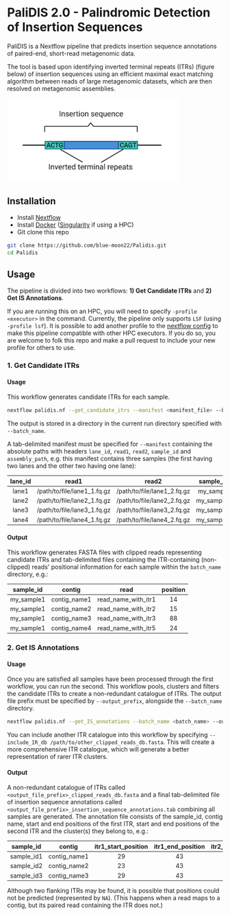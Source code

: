 # **PaliDIS 2.0** - **Pali**ndromic **D**etection of **I**nsertion **S**equences

PaliDIS is a Nextflow pipeline that predicts insertion sequence annotations of paired-end, short-read metagenomic data.

The tool is based upon identifying inverted terminal repeats (ITRs) (figure below) of insertion sequences using an efficient maximal exact matching algorithm between reads of large metagenomic datasets, which are then resolved on metagenomic assemblies.

<img src="img/insertion_sequence.png" alt="insertion sequence" width="400"/>

## Installation
- Install [Nextflow](https://www.nextflow.io/)
- Install [Docker](https://www.docker.com/) ([Singularity](https://sylabs.io/singularity/) if using a HPC)
- Git clone this repo
```bash
git clone https://github.com/blue-moon22/Palidis.git
cd Palidis
```

## Usage

The pipeline is divided into two workflows: **1) Get Candidate ITRs** and **2) Get IS Annotations**.

If you are running this on an HPC, you will need to specify `-profile <executor>` in the command. Currently, the pipeline only supports `LSF` (using `-profile lsf`). It is possible to add another profile to the [nextflow config](https://www.nextflow.io/docs/latest/config.html) to make this pipeline compatible with other HPC executors. If you do so, you are welcome to folk this repo and make a pull request to include your new profile for others to use.

### 1. Get Candidate ITRs
#### Usage
This workflow generates candidate ITRs for each sample.
```bash
nextflow palidis.nf --get_candidate_itrs --manifest <manifest_file> --batch_name <batch_name> -resume
```
The output is stored in a directory in the current run directory specified with `--batch_name`.

A tab-delimited manifest must be specified for `--manifest` containing the absolute paths with headers `lane_id`, `read1`, `read2`, `sample_id` and `assembly_path`, e.g. this manifest contains three samples (the first having two lanes and the other two having one lane):

lane_id | read1 | read2 | sample_id | assembly_path
:---: | :---: | :---: | :---: | :---:
lane1 | /path/to/file/lane1_1.fq.gz | /path/to/file/lane1_2.fq.gz | my_sample | /path/to/file/contigs.fasta
lane2 | /path/to/file/lane2_1.fq.gz | /path/to/file/lane2_2.fq.gz | my_sample1 | /path/to/file/my_sample1_contigs.fasta
lane3 | /path/to/file/lane3_1.fq.gz | /path/to/file/lane3_2.fq.gz | my_sample2 | /path/to/file/my_sample2_contigs.fasta
lane4 | /path/to/file/lane4_1.fq.gz | /path/to/file/lane4_2.fq.gz | my_sample3 | /path/to/file/my_sample3_contigs.fasta

#### Output
This workflow generates FASTA files with clipped reads representing candidate ITRs and tab-delimited files containing the ITR-containing (non-clipped) reads' positional information for each sample within the `batch_name` directory, e.g.:

sample_id | contig | read | position
:---: | :---: | :---: | :---:
my_sample1 | contig_name1 | read_name_with_itr1 | 14
my_sample1 | contig_name2 | read_name_with_itr2 | 15
my_sample1 | contig_name3 | read_name_with_itr3 | 88
my_sample1 | contig_name4 | read_name_with_itr5 | 24


### 2. Get IS Annotations
#### Usage
Once you are satisfied all samples have been processed through the first workflow, you can run the second. This workflow pools, clusters and filters the candidate ITRs to create a non-redundant catalogue of ITRs. The output file prefix must be specified by `--output_prefix`, alongside the `--batch_name` directory.

```bash
nextflow palidis.nf --get_IS_annotations --batch_name <batch_name> --output_prefix <output_file_prefix> -resume
```

You can include another ITR catalogue into this workflow by specifying `--include_IR_db /path/to/other_clipped_reads_db.fasta`. This will create a more comprehensive ITR catalogue, which will generate a better representation of rarer ITR clusters.

#### Output
A non-redundant catalogue of ITRs called `<output_file_prefix>_clipped_reads_db.fasta` and a final tab-delimited file of insertion sequence annotations called `<output_file_prefix>_insertion_sequence_annotations.tab` combining all samples are generated. The annotation file consists of the sample_id, contig name, start and end positions of the first ITR, start and end positions of the second ITR and the cluster(s) they belong to, e.g.:

sample_id | contig | itr1_start_position | itr1_end_position | itr2_start_position | itr2_end_position | itr_clusters
:---: | :---: | :---: | :---: | :---: | :---: | :---:
sample_id1 | contig_name1 | 29 | 43 | NA | NA | 1217817
sample_id2 | contig_name2 | 23 | 43 | 2769 | 2822 | 1217817;656079
sample_id3 | contig_name3 | 29 | 43 | NA | NA | 1217817

Although two flanking ITRs may be found, it is possible that positions could not be predicted (represented by `NA`). (This happens when a read maps to a contig, but its paired read containing the ITR does not.)
